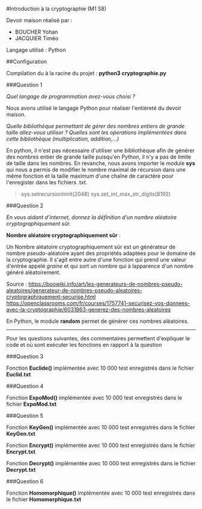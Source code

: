 #Introduction à la cryptographie (M1 S8)


Devoir maison réalisé par :
* BOUCHER Yohan
* JACQUIER Timéo


Langage utilisé : Python


##Configuration


Compilation du à la racine du projet : **python3 cryptographie.py**


###Question 1

_Quel langage de programmation avez-vous choisi ?_

Nous avons utilisé le langage Python pour réaliser l'entièreté du devoir maison.

_Quelle bibliothèque permettant de gérer des nombres entiers de grande taille allez-vous utiliser ? Quelles sont les oṕerations implémentées dans cette bibliothèque (multiplication, addition,...)_

En python, il n'est pas nécessaire d'utiliser une bibliothèque afin de générer des nombres entier de grande taille puisqu'en Python, il n'y a pas de limite de taille dans les nombres. 
En revanche, nous avons importer le module **sys** qui nous a permis de modifier le nombre maximal de récursion dans une même fonction et la taille maximum d'une chaîne de caractère pour l'enregister dans les fichiers .txt.

> sys.setrecursionlimit(2048)
> sys.set_int_max_str_digits(8192)

###Question 2

_En vous aidant d’internet, donnez la définition d’un nombre aléatoire cryptographiquement sûr._

**Nombre aléatoire cryptographiquement sûr** :

Un Nombre aléatoire cryptographiquement sûr est un générateur de nombre pseudo-aléatoire ayant des propriétés adaptées pour le domaine de la cryptographie. Il s'agit entre autre d'une fonction qui prend une valeur d'entrée appelé _graine_ et qui sort un nombre qui à lapparence d'un nombre généré aléatoirement.

Source : https://boowiki.info/art/les-generateurs-de-nombres-pseudo-aleatoires/generateur-de-nombres-pseudo-aleatoires-cryptographiquement-securise.html
https://openclassrooms.com/fr/courses/1757741-securisez-vos-donnees-avec-la-cryptographie/6031863-generez-des-nombres-aleatoires

En Python, le module **random** permet de générer ces nombres aléatoires.

---

Pour les questions suivantes, des commentaires permettent d'expliquer le code et où sont exécuter les fonctions en rapport à la question

###Question 3

Fonction **Euclide()** implémentée avec 10 000 test enregistrés dans le fichier **Euclid.txt**

###Question 4

Fonction **ExpoMod()** implémentée avec 10 000 test enregistrés dans le fichier **ExpoMod.txt**

###Question 5

Fonction **KeyGen()** implémentée avec 10 000 test enregistrés dans le fichier **KeyGen.txt**

Fonction **Encrypt()** implémentée avec 10 000 test enregistrés dans le fichier **Encrypt.txt**

Fonction **Decrypt()** implémentée avec 10 000 test enregistrés dans le fichier **Decrypt.txt**

###Question 6

Fonction **Homomorphique()** implémentée avec 10 000 test enregistrés dans le fichier **Homomorphique.txt**









